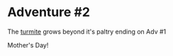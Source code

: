 # Adventure #2

The [turmite](https://github.com/JonKernPA/turmites) grows beyond it's paltry ending on Adv #1

Mother's Day!